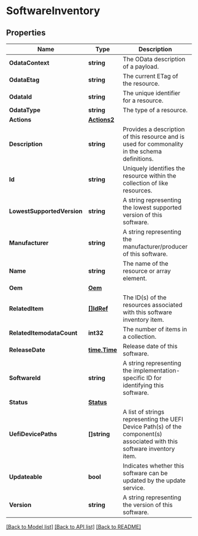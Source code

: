 # SoftwareInventory

## Properties
Name | Type | Description | Notes
------------ | ------------- | ------------- | -------------
**OdataContext** | **string** | The OData description of a payload. | [optional] 
**OdataEtag** | **string** | The current ETag of the resource. | [optional] 
**OdataId** | **string** | The unique identifier for a resource. | 
**OdataType** | **string** | The type of a resource. | 
**Actions** | [**Actions2**](Actions_2.md) |  | [optional] 
**Description** | **string** | Provides a description of this resource and is used for commonality  in the schema definitions. | [optional] 
**Id** | **string** | Uniquely identifies the resource within the collection of like resources. | 
**LowestSupportedVersion** | **string** | A string representing the lowest supported version of this software. | [optional] 
**Manufacturer** | **string** | A string representing the manufacturer/producer of this software. | [optional] 
**Name** | **string** | The name of the resource or array element. | 
**Oem** | [**Oem**](Oem.md) |  | [optional] 
**RelatedItem** | [**[]IdRef**](idRef.md) | The ID(s) of the resources associated with this software inventory item. | [optional] 
**RelatedItemodataCount** | **int32** | The number of items in a collection. | [optional] 
**ReleaseDate** | [**time.Time**](time.Time.md) | Release date of this software. | [optional] 
**SoftwareId** | **string** | A string representing the implementation-specific ID for identifying this software. | [optional] 
**Status** | [**Status**](Status.md) |  | [optional] 
**UefiDevicePaths** | **[]string** | A list of strings representing the UEFI Device Path(s) of the component(s) associated with this software inventory item. | [optional] 
**Updateable** | **bool** | Indicates whether this software can be updated by the update service. | [optional] 
**Version** | **string** | A string representing the version of this software. | [optional] 

[[Back to Model list]](../README.md#documentation-for-models) [[Back to API list]](../README.md#documentation-for-api-endpoints) [[Back to README]](../README.md)


